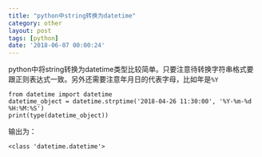 ```yaml
---
title: "python中string转换为datetime"
category: other
layout: post
tags: [python]
date: '2018-06-07 00:00:24'
---
```


python中将string转换为datetime类型比较简单。只要注意待转换字符串格式要跟正则表达式一致。另外还需要注意年月日的代表字母，比如年是```%Y```
```
from datetime import datetime
datetime_object = datetime.strptime('2018-04-26 11:30:00', '%Y-%m-%d %H:%M:%S')
print(type(datetime_object))
```
输出为：
```
<class 'datetime.datetime'>
```

